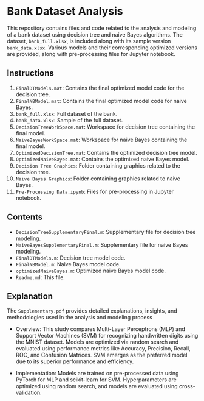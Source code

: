 # Bank Dataset Analysis
This repository contains files and code related to the analysis and modeling of a bank dataset using decision tree and naive Bayes algorithms. The dataset, `bank_full.xlsx`, is included along with its sample version `bank_data.xlsx`. Various models and their corresponding optimized versions are provided, along with pre-processing files for Jupyter notebook.

## Instructions

1. `FinalDTModels.mat`: Contains the final optimized model code for the decision tree.
2. `FinalNBModel.mat`: Contains the final optimized model code for naive Bayes.
3. `bank_full.xlsx`: Full dataset of the bank.
4. `bank_data.xlsx`: Sample of the full dataset.
5. `DecisionTreeWorkSpace.mat`: Workspace for decision tree containing the final model.
6. `NaiveBayesWorkSpace.mat`: Workspace for naive Bayes containing the final model.
7. `OptimizedDecisionTree.mat`: Contains the optimized decision tree model.
8. `OptimizedNaiveBayes.mat`: Contains the optimized naive Bayes model.
9. `Decision Tree Graphics`: Folder containing graphics related to the decision tree.
10. `Naive Bayes Graphics`: Folder containing graphics related to naive Bayes.
11. `Pre-Processing Data.ipynb`: Files for pre-processing in Jupyter notebook.

## Contents

- `DecisionTreeSupplementaryFinal.m`: Supplementary file for decision tree modeling.
- `NaiveBayesSupplementaryFinal.m`: Supplementary file for naive Bayes modeling.
- `FinalDTModels.m`: Decision tree model code.
- `FinalNBModel.m`: Naive Bayes model code.
- `optimizedNaiveBayes.m`: Optimized naive Bayes model code.
- `Readme.md`: This file.

## Explanation
The `Supplementary.pdf` provides detailed explanations, insights, and methodologies used in the analysis and modeling process

- Overview:
This study compares Multi-Layer Perceptrons (MLP) and Support Vector Machines (SVM) for recognizing handwritten digits using the MNIST dataset. Models are optimized via random search and evaluated using performance metrics like Accuracy, Precision, Recall, ROC, and Confusion Matrices. SVM emerges as the preferred model due to its superior performance and efficiency.

- Implementation:
Models are trained on pre-processed data using PyTorch for MLP and scikit-learn for SVM. Hyperparameters are optimized using random search, and models are evaluated using cross-validation.

